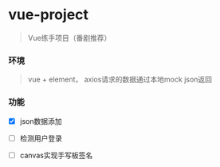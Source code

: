 # vue-project

> Vue练手项目（番剧推荐）

### 环境

> vue + element， axios请求的数据通过本地mock json返回
  
### 功能

+ [x] json数据添加
+ [ ] 检测用户登录
+ [ ] canvas实现手写板签名
  
  